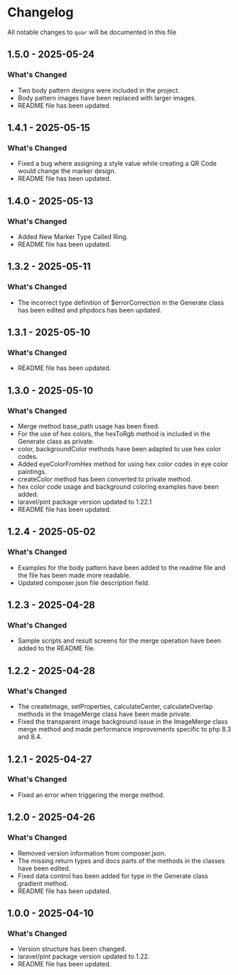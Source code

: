 # Changelog

All notable changes to `quar` will be documented in this file

## 1.5.0 - 2025-05-24

### What's Changed

* Two body pattern designs were included in the project.
* Body pattern images have been replaced with larger images.
* README file has been updated.

## 1.4.1 - 2025-05-15

### What's Changed

* Fixed a bug where assigning a style value while creating a QR Code would change the marker design.
* README file has been updated.

## 1.4.0 - 2025-05-13

### What's Changed

* Added New Marker Type Called Ring.
* README file has been updated.

## 1.3.2 - 2025-05-11

### What's Changed

* The incorrect type definition of $errorCorrection in the Generate class has been edited and phpdocs has been updated.

## 1.3.1 - 2025-05-10

### What's Changed

* README file has been updated.

## 1.3.0 - 2025-05-10

### What's Changed

* Merge method base_path usage has been fixed.
* For the use of hex colors, the hexToRgb method is included in the Generate class as private.
* color, backgroundColor methods have been adapted to use hex color codes.
* Added eyeColorFromHex method for using hex color codes in eye color paintings.
* createColor method has been converted to private method.
* hex color code usage and background coloring examples have been added.
* laravel/pint package version updated to 1.22.1
* README file has been updated.

## 1.2.4 - 2025-05-02

### What's Changed
* Examples for the body pattern have been added to the readme file and the file has been made more readable.
* Updated composer.json file description field.

## 1.2.3 - 2025-04-28

### What's Changed
* Sample scripts and result screens for the merge operation have been added to the README file.

## 1.2.2 - 2025-04-28

### What's Changed

* The createImage, setProperties, calculateCenter, calculateOverlap methods in the ImageMerge class have been made private.
* Fixed the transparent image background issue in the ImageMerge class merge method and made performance improvements specific to php 8.3 and 8.4.


## 1.2.1 - 2025-04-27

### What's Changed

* Fixed an error when triggering the merge method.

## 1.2.0 - 2025-04-26

### What's Changed

* Removed version information from composer.json.
* The missing return types and docs parts of the methods in the classes have been edited.
* Fixed data control has been added for type in the Generate class gradient method.
* README file has been updated.

## 1.0.0 - 2025-04-10

### What's Changed

* Version structure has been changed.
* laravel/pint package version updated to 1.22.
* README file has been updated.